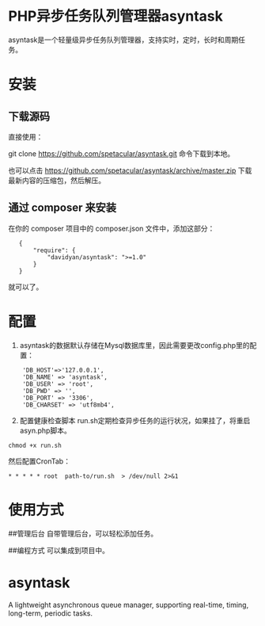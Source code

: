 # PHP异步任务队列管理器asyntask
asyntask是一个轻量级异步任务队列管理器，支持实时，定时，长时和周期任务。
# 安装
## 下载源码

直接使用：

git clone https://github.com/spetacular/asyntask.git
命令下载到本地。

也可以点击 https://github.com/spetacular/asyntask/archive/master.zip 下载最新内容的压缩包，然后解压。
## 通过 composer 来安装

   在你的 composer 项目中的 composer.json 文件中，添加这部分：
```
   {
       "require": {
           "davidyan/asyntask": ">=1.0"
       }
   }
```
   就可以了。

# 配置
1. asyntask的数据默认存储在Mysql数据库里，因此需要更改config.php里的配置：

```
	'DB_HOST'=>'127.0.0.1',
	'DB_NAME' => 'asyntask',
	'DB_USER' => 'root',
	'DB_PWD' => '',
	'DB_PORT' => '3306',
	'DB_CHARSET' => 'utf8mb4',
```
2. 配置健康检查脚本
run.sh定期检查异步任务的运行状况，如果挂了，将重启asyn.php脚本。
```
chmod +x run.sh
```
然后配置CronTab：
```
* * * * * root  path-to/run.sh  > /dev/null 2>&1
```
# 使用方式
##管理后台
自带管理后台，可以轻松添加任务。

##编程方式
可以集成到项目中。

# asyntask
A lightweight asynchronous queue manager, supporting real-time, timing, long-term, periodic tasks.
